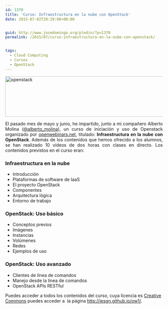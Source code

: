 ```yaml
---
id: 1370
title: 'Curso: Infraestructura en la nube con OpenStack'
date: 2015-07-02T20:29:08+00:00


guid: http://www.josedomingo.org/pledin/?p=1370
permalink: /2015/07/curso-infraestructura-en-la-nube-con-openstack/


tags:
  - Cloud Computing
  - Cursos
  - OpenStack
---
```

<p style="text-align: justify;">
  <a class="thumbnail" href="{{ site.url }}{{ site.baseurl }}/assets/wp-content/uploads/2015/07/openstack.png"><img class=" size-large wp-image-1371 aligncenter" src="{{ site.url }}{{ site.baseurl }}/assets/wp-content/uploads/2015/07/openstack-1024x171.png" alt="openstack" width="770" height="129" srcset="{{ site.url }}{{ site.baseurl }}/assets/wp-content/uploads/2015/07/openstack-1024x171.png 1024w, {{ site.url }}{{ site.baseurl }}/assets/wp-content/uploads/2015/07/openstack-300x50.png 300w, {{ site.url }}{{ site.baseurl }}/assets/wp-content/uploads/2015/07/openstack.png 1336w" sizes="(max-width: 770px) 100vw, 770px" /></a>
</p>

<p style="text-align: justify;">
  El pasado mes de mayo y junio, he impartido, junto a mi compañero Alberto Molina (<a href="https://twitter.com/alberto_molina">@alberto_molina</a>), un curso de iniciación y uso de Openstack organizado por <a href="https://openwebinars.net">openwebinars.net,</a> titulado: <strong>Infraestructura en la nube con OpenStack</strong>. Además de los contenidos que hemos ofrecido a los alumnos, se han realizado 10 vídeos de dos horas con clases en directo. Los contenidos previstos en el curso eran:
</p>

<div class="col-md-3 col-md-offset-2">
  <h3>
    Infraestructura en la nube
  </h3>
  
  <ul class="list-unstyled">
    <li>
      Introducción
    </li>
    <li>
      Plataformas de software de IaaS
    </li>
    <li>
      El proyecto OpenStack
    </li>
    <li>
      Componentes
    </li>
    <li>
      Arquitectura lógica
    </li>
    <li>
      Entorno de trabajo
    </li>
  </ul>
</div>

<div class="col-md-3 ">
  <h3>
    OpenStack: Uso básico
  </h3>
  
  <ul class="list-unstyled">
    <li>
      Conceptos previos
    </li>
    <li>
      Imágenes
    </li>
    <li>
      Instancias
    </li>
    <li>
      Volúmenes
    </li>
    <li>
      Redes
    </li>
    <li>
      Ejemplos de uso
    </li>
  </ul>
</div>

<div class="col-md-3 ">
  <h3>
    OpenStack: Uso avanzado
  </h3>
  
  <ul class="list-unstyled">
    <li>
      Clientes de línea de comandos
    </li>
    <li>
      Manejo desde la línea de comandos
    </li>
    <li>
      OpenStack APIs RESTful
    </li>
  </ul>
  
  <p>
    Puedes acceder a todos los contenidos del curso, cuya licencia es <a href="http://creativecommons.org/licenses/by-sa/3.0/legalcode">Creative Commons</a> puedes acceder a  la página <a href="http://iesgn.github.io/ow1/">http://iesgn.github.io/ow1/</a>.
  </p>
  
  <p>
    &nbsp;
  </p>
</div>

<!-- AddThis Advanced Settings generic via filter on the_content -->

<!-- AddThis Share Buttons generic via filter on the_content -->